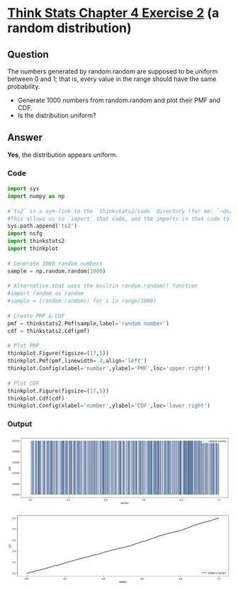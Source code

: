 # [Think Stats Chapter 4 Exercise 2](http://greenteapress.com/thinkstats2/html/thinkstats2005.html#toc41) (a random distribution)

## Question
The numbers generated by random.random are supposed to be uniform between 0 and 1; that is, every value in the range should have the same probability.

* Generate 1000 numbers from random.random and plot their PMF and CDF.
* Is the distribution uniform?

## Answer

**Yes**, the distribution appears uniform.

### Code

```python
import sys
import numpy as np

#`ts2` is a sym-link to the `thinkstats2/code` directory (for me: `~ds/metis/metisgh/prework/ThinkStats2/code`)
#This allows us to `import` that code, and the imports in that code to work
sys.path.append('ts2')
import nsfg
import thinkstats2
import thinkplot

# Generate 1000 random numbers
sample = np.random.random(1000)

# Alternative that uses the builtin random.random() function
#import random as random
#sample = [random.random() for i in range(1000)

# Create PMF & CDF
pmf = thinkstats2.Pmf(sample,label='random number')
cdf = thinkstats2.Cdf(pmf)

# Plot PMF
thinkplot.Figure(figsize=(17,5))
thinkplot.Pmf(pmf,linewidth=.4,align='left')
thinkplot.Config(xlabel='number',ylabel='PMF',loc='upper right')

# Plot CDF
thinkplot.Figure(figsize=(17,5))
thinkplot.Cdf(cdf)
thinkplot.Config(xlabel='number',ylabel='CDF',loc='lower right')
```

### Output

![PMF](output_4_2_0.png)

![CDF](output_4_2_1.png)
